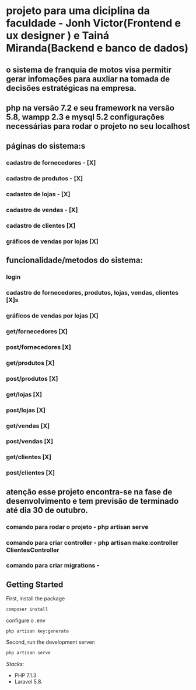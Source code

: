 # projeto para uma diciplina da faculdade - Jonh Victor(Frontend e ux designer ) e Tainá Miranda(Backend e banco de dados)
 ## o sistema de franquia de motos visa permitir gerar infomações para auxliar na tomada de decisões estratégicas na empresa.

 ## php na versão 7.2 e seu framework na versão 5.8, wampp 2.3 e mysql 5.2 configurações necessárias para rodar o projeto no seu localhost
 ## páginas do sistema:s
 ### cadastro de fornecedores - [X]
 ### cadastro de produtos - [X]
 ### cadastro de lojas - [X]
 ### cadastro de vendas - [X]
 ### cadastro de clientes [X]
 
 ### gráficos de vendas por lojas [X]
 
 ## funcionalidade/metodos do sistema: 

 ### login 
 ### cadastro de fornecedores, produtos, lojas, vendas, clientes [X]s
  ### gráficos de vendas por lojas [X]

 ###  get/fornecedores [X]
  ###  post/fornecedores [X]

 ###  get/produtos [X]
  ###  post/produtos [X]

 ###  get/lojas [X]
  ###  post/lojas [X]

 ###  get/vendas [X]
  ###  post/vendas [X]

  ###  get/clientes [X]
 ###  post/clientes [X]
 
## atenção esse projeto encontra-se na fase de desenvolvimento e tem previsão de terminado até dia 30 de outubro.
 ### comando para rodar o projeto - php artisan serve
 ### comando para criar controller -  php artisan make:controller ClientesController
  ### comando para criar migrations - 

## Getting Started

First, install the package

```bash
composer install
```

configure o .env
```
php artisan key:generate
```
Second, run the development server:

```bash
php artisan serve
```

*Stacks:*
- PHP 7.1.3
- Laravel 5.8.
